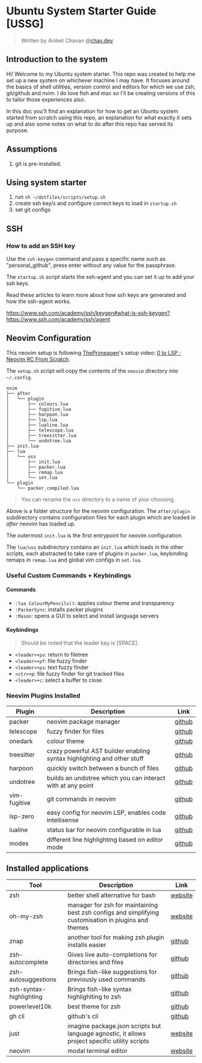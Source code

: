# Ubuntu System Starter Guide [USSG]

> Written by Aniket Chavan @[chav.dev](https://chav.dev)

## Introduction to the system

Hi! Welcome to my Ubuntu system starter. This repo was created to help me set up a new system on whichever machine I may have. It focuses around the basics of shell utilities, version control and editors for which we use zsh, git/github and nvim. I do love fish and mac so I'll be creating versions of this to tailor those experiences also.

In this doc you'll find an explanation for how to get an Ubuntu system started from scratch using this repo, an explanation for what exactly it sets up and also some notes on what to do after this repo has served its purpose.

## Assumptions

1. git is pre-installed.

## Using system starter

1. run `sh ~/dotfiles/scripts/setup.sh`
2. create ssh key/s and configure correct keys to load in `startup.sh`
3. set git configs

## SSH

### How to add an SSH key

Use the `ssh-keygen` command and pass a specific name such as "personal_github", press enter without any value for the passphrase.

The `startup.sh` script starts the ssh-agent and you can set it up to add your ssh keys.

Read these articles to learn more about how ssh keys are generated and how the ssh-agent works.

<https://www.ssh.com/academy/ssh/keygen#what-is-ssh-keygen?>
<https://www.ssh.com/academy/ssh/agent>

## Neovim Configuration

This neovim setup is following [ThePrimeagen](https://github.com/ThePrimeagen)'s setup video: [0 to LSP : Neovim RC From Scratch](https://www.youtube.com/watch?v=w7i4amO_zaE).

The `setup.sh` script will copy the contents of the `neovim` directory into `~/.config`.

```text
nvim
├── after
│   └── plugin
│       ├── colours.lua
│       ├── fugitive.lua
│       ├── harpoon.lua
│       ├── lsp.lua
│       ├── lualine.lua
│       ├── telescope.lua
│       ├── treesitter.lua
│       └── undotree.lua
├── init.lua
├── lua
│   └── uss
│       ├── init.lua
│       ├── packer.lua
│       ├── remap.lua
│       └── set.lua
└── plugin
    └── packer_compiled.lua
```

> You can rename the `uss` directory to a name of your choosing.

Above is a folder structure for the neovim configuration. The `after/plugin` subdirectory contains configuration files for each plugin which are loaded in *after* neovim has loaded up.

The outermost `init.lua` is the first entrypoint for neovim configuration.

The `lua/uss` subdirectory contains an `init.lua` which loads in the other scripts, each abstracted to take care of plugins in `packer.lua`, keybinding remaps in `remap.lua` and global vim configs in `set.lua`.

### Useful Custom Commands + Keybindings

#### Commands

- `:lua ColourMyPencils()`: applies colour theme and transparency
- `:PackerSync`: installs packer plugins
- `:Mason`: opens a GUI to select and install language servers

#### Keybindings

> Should be noted that the leader key is [SPACE].

- `<leader>+pv`: return to filetree
- `<leader>+pf`: file fuzzy finder
- `<leader>+ps`: text fuzzy finder
- `<ctr>+p`: file fuzzy finder for git tracked files
- `<leader>+c`: select a buffer to close

### Neovim Plugins Installed

| Plugin | Description | Link |
| ------ | ----------- | ---- |
| packer | neovim package manager | [github][packer-gh] |
| telescope | fuzzy finder for files | [github][telescope-gh] |
| onedark | colour theme | [github][onedark-gh] |
| treesitter | crazy powerful AST builder enabling syntax highlighting and other stuff | [github][treesitter-gh] |
| harpoon | quickly switch between a bunch of files | [github][harpoon-gh] |
| undotree | builds an undotree which you can interact with at any point | [github][undotree-gh] |
| vim-fugitive | git commands in neovim | [github][vim-fugitive-gh] |
| lsp-zero | easy config for neovim LSP, enables code intellisense | [github][lsp-zero-gh] |
| lualine | status bar for neovim configurable in lua | [github][lualine-gh] |
| modes | different line highlighting based on editor mode | [github][modes-gh] |

[packer-gh]: https://github.com/wbthomason/packer.nvim
[telescope-gh]: https://github.com/nvim-telescope/telescope.nvim
[onedark-gh]: https://github.com/joshdick/onedark.vim
[treesitter-gh]: https://github.com/nvim-treesitter/nvim-treesitter
[harpoon-gh]: https://github.com/ThePrimeagen/harpoon
[undotree-gh]: https://github.com/ThePrimeagen/harpoon
[vim-fugitive-gh]: https://github.com/tpope/vim-fugitive
[lsp-zero-gh]: https://github.com/VonHeikemen/lsp-zero.nvim
[lualine-gh]: https://github.com/nvim-lualine/lualine.nvim
[modes-gh]: https://github.com/mvllow/modes.nvim

## Installed applications

| Tool | Description | Link |
| ---- | ----------- | ---- |
| zsh | better shell alternative for bash  | [website][zsh-ws] |
| oh-my-zsh | manager for zsh for maintaining best zsh configs and simplifying customisation in plugins and themes | [website][omz-ws] |
| znap | another tool for making zsh plugin installs easier | [github][znap-gh] |
| zsh-autocomplete | Gives live auto-completions for directories and files | [github][zsh-ac-gh] |
| zsh-autosuggestions | Brings fish-like suggestions for previously used commands | [github][zsh-as-gh] |
| zsh-syntax-highlighting | Brings fish-like syntax highlighiting to zsh | [github][zsh-sh-gh] |
| powerlevel10k | best theme for zsh | [github][powerlevel10k-gh] |
| gh cli | github's cli | [github][ghcli-gh] |
| just | imagine package.json scripts but language agnostic, it allows project specific utility scripts | [website][just-ws] |
| neovim | modal terminal editor | [website][neovim-ws] |

[zsh-ws]: https://www.zsh.org
[omz-ws]: https://ohmyz.sh
[znap-gh]: https://github.com/marlonrichert/zsh-snap
[zsh-ac-gh]: https://github.com/marlonrichert/zsh-autocomplete
[zsh-as-gh]: https://github.com/zsh-users/zsh-autosuggestions
[zsh-sh-gh]: https://github.com/zsh-users/zsh-syntax-highlighting
[powerlevel10k-gh]: https://github.com/romkatv/powerlevel10k#oh-my-zsh
[ghcli-gh]: https://github.com/cli/cli#installation
[just-ws]: https://just.systems/man/en/chapter_1.html
[neovim-ws]: https://neovim.io
